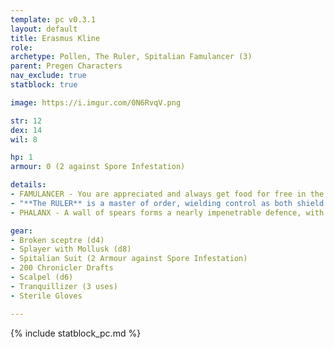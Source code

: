 ```yaml
---
template: pc v0.3.1
layout: default
title: Erasmus Kline
role: 
archetype: Pollen, The Ruler, Spitalian Famulancer (3)
parent: Pregen Characters
nav_exclude: true
statblock: true

image: https://i.imgur.com/0N6RvqV.png

str: 12
dex: 14
wil: 8

hp: 1
armour: 0 (2 against Spore Infestation)

details:
- FAMULANCER - You are appreciated and always get food for free in the Protectorate.
- "**The RULER** is a master of order, wielding control as both shield and blade to tame the chaos of a disobedient world. They bear the burden of leadership, holding tight to the reins of power and making decisions that others dare not, fearing the ruin that delegation might bring. **When the weight of control becomes too great, who is the only one you will trust?**"
- PHALANX - A wall of spears forms a nearly impenetrable defence, with each point aimed at the enemy. Standing shoulder to shoulder, the Spitalian joins the line, ready to draw attacks toward himself to protect his comrades. As the phalanx strengthens, any foe foolish enough to charge risks impaling themselves on their deadly formation. - **Requires 2+ close allies. Your opponent is impaired if they try to attack the formation in melee.**

gear:
- Broken sceptre (d4)
- Splayer with Mollusk (d8)
- Spitalian Suit (2 Armour against Spore Infestation)
- 200 Chronicler Drafts
- Scalpel (d6)
- Tranquillizer (3 uses)
- Sterile Gloves

---
```


{% include statblock_pc.md %}
